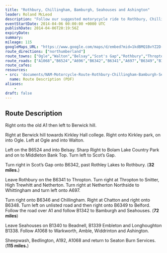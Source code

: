 ```yaml
---
title: "Rothbury, Chillingham, Bamburgh, Seahouses and Ashington"
leader: Roland McLeod
description: "Follow our suggested motorycycle ride to Rothbury, Chillingham, Bamburgh, Seahouses and Ashington."
eventStartDate: 2014-04-06 00:00:00 +0000 UTC
publishDate: 2014-04-06T20:19:56Z
expiryDate:
summary:
mileage: 115
googleMaps_URL: "https://www.google.com/maps/d/embed?mid=1kdBMQ1BvYZ2D-LW0Kos2sQEkfycIshmi"
route_directions: ["northumberland"]
route_towns: ["Ogle","Walton","Belsay","Scot's Gap","Rothbury","Thropton","Snitter","High Trewhitt","Netherton","Whittingham","Chillingham","Chatton","Belford","Seahouses","Beadnell","Embleton","Longhoughton","Warkworth","Amble","Widdrington","Ashington"]
route_roads: ["A1068","B6524","A696","B6342","B6341","A697","B6349","B1342","B1340","B1339","A197"]
route_cafes:
resources:
- src: 'documents/NAM-Motorcycle-Route-Rothbury-Chillingham-Bamburgh-Seahouses-Ashington.pdf'
  name: Route Description (PDF)
aliases:
    - 
draft: false
---
```


## Route Description

Right onto the old A1 then left to Berwick hill.

Right at Berwick hill towards Kirkley Hall college. Right onto Kirkley park, on into Ogle. Left at Ogle and into Walton.

Left on the B6524 and into Belsay. Sharp Right to Bolam Lake Country Park and on to Middleton Bank Top. Turn left to Scot’s Gap.

Turn right in Scot’s Gap onto B6342, past Rothley Lakes to Rothbury. (**32 miles.**)

Leave Rothbury on the B6341 to Thropton. Turn right at Thropton to Snitter, High Trewhitt and Netherton. Turn right at Netherton Northside to Whittingham and turn left onto A697.

Turn right onto B6346 and Chillingham. Right at Chatton and right onto B6348. Turn left on unlisted road and then right onto B6349 to Belford. Follow the road over A1 and follow B1342 to Bamburgh and Seahouses. (**72 miles**)

Leave Seahouses on B1340 to Beadnell, B1339 Embleton and Longhoughton B1338. Follow A1068 to Warkworth, Amble, Widdrinton and Ashington.

Sheepwash, Bedlington, A192, A1068 and return to Seaton Burn Services. (**115 miles.**)



